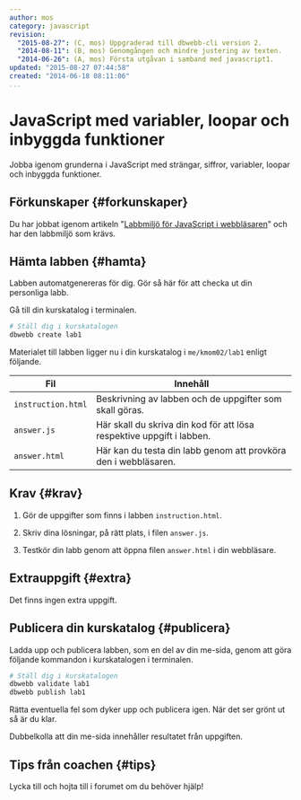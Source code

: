 ```yaml
---
author: mos
category: javascript
revision:
  "2015-08-27": (C, mos) Uppgraderad till dbwebb-cli version 2.
  "2014-08-11": (B, mos) Genomgången och mindre justering av texten.
  "2014-06-26": (A, mos) Första utgåvan i samband med javascript1.
updated: "2015-08-27 07:44:58"
created: "2014-06-18 08:11:06"
...
```

JavaScript med variabler, loopar och inbyggda funktioner
==================================

Jobba igenom grunderna i JavaScript med strängar, siffror, variabler, loopar och inbyggda funktioner.

<!--more-->


Förkunskaper {#forkunskaper}
-----------------------

Du har jobbat igenom artikeln "[Labbmiljö för JavaScript i webbläsaren](kunskap/labbmiljo-for-javascript-i-webblasaren)" och har den labbmiljö som krävs.



Hämta labben {#hamta}
-----------------------

Labben automatgenereras för dig. Gör så här för att checka ut din personliga labb.

Gå till din kurskatalog i terminalen.

```bash
# Ställ dig i kurskatalogen
dbwebb create lab1
```

Materialet till labben ligger nu i din kurskatalog i `me/kmom02/lab1` enligt följande.

| Fil                | Innehåll |
|--------------------|----------|
| `instruction.html` | Beskrivning av labben och de uppgifter som skall göras. |
| `answer.js`        | Här skall du skriva din kod för att lösa respektive uppgift i labben. |
| `answer.html`      | Här kan du testa din labb genom att provköra den i webbläsaren. |



Krav {#krav}
-----------------------

1. Gör de uppgifter som finns i labben `instruction.html`.

2. Skriv dina lösningar, på rätt plats, i filen `answer.js`.

3. Testkör din labb genom att öppna filen `answer.html` i din webbläsare.



Extrauppgift {#extra}
-----------------------

Det finns ingen extra uppgift.



Publicera din kurskatalog {#publicera}
-----------------------

Ladda upp och publicera labben, som en del av din me-sida, genom att göra följande kommandon i kurskatalogen i terminalen.

```bash
# Ställ dig i kurskatalogen
dbwebb validate lab1
dbwebb publish lab1
```

Rätta eventuella fel som dyker upp och publicera igen. När det ser grönt ut så är du klar. 

Dubbelkolla att din me-sida innehåller resultatet från uppgiften.



Tips från coachen {#tips}
-----------------------

Lycka till och hojta till i forumet om du behöver hjälp!




